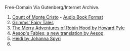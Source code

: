 Free-Domain Via Gutenberg/Internet Archive.
1. [Count of Monte Cristo](https://www.gutenberg.org/ebooks/1184.html.images) - [Audio Book Format](https://librivox.org/the-count-of-monte-cristo-by-alexandre-dumas)
2. [Grimms' Fairy Tales](https://www.gutenberg.org/ebooks/2591.html.images)
3. [The Merry Adventures of Robin Hood by Howard Pyle](https://www.gutenberg.org/ebooks/10148.html.images)
4. [Aesop's Fables; a new translation by Aesop](https://www.gutenberg.org/ebooks/11339.html.images)
5. [Heidi by Johanna Spyri](https://www.gutenberg.org/ebooks/20781.html.images)
6. 


